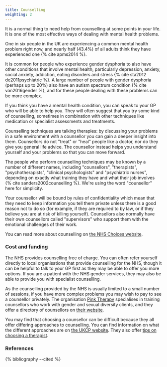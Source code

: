 ```yaml
---
title: Counselling
weighting: 2
---
```


It is a normal thing to need help from counselling at some points in your life. It is one of the most effective ways of dealing with mental health problems.

One in six people in the UK are experiencing a common mental health problem right now, and nearly half (43.4%) of all adults think they have experienced one {% cite apms2014 %}.

It is common for people who experience gender dysphoria to also have other conditions that involve mental health, particularly depression, anxiety, social anxiety, addiction, eating disorders and stress {% cite sta2012  de2011psychiatric %}. A large number of people with gender dysphoria (perhaps up to 20%) also have an autism spectrum condition {% cite van2016gender %}, and for these people dealing with these problems can be more complex.

If you think you have a mental health condition, you can speak to your GP who will be able to help you. They will often suggest that you try some kind of counselling, sometimes in combination with other techniques like medication or specialist assessments and treatments.

Counselling techniques are talking therapies: by discussing your problems in a safe environment with a counsellor you can gain a deeper insight into them. Counsellors do not "treat" or "heal" people like a doctor, nor do they give you general life advice. The counsellor instead helps you understand yourself and your problems so that you can move forward.

The people who perform counselling techniques may be known by a number of different names, including "counsellors", "therapists", "psychotherapists", "clinical psychologists" and "psychiatric nurses", depending on exactly what training they have and what their job involves {% cite sanders2002counselling %}. We're using the word "counsellor" here for simplicity. 

Your counsellor will be bound by rules of confidentiality which mean that they need to keep information you tell them private unless there is a good reason not to do so (for example, if they are required to by law, or if they believe you are at risk of killing yourself). Counsellors also normally have their own counsellors called "supervisors" who support them with the emotional challenges of their work.

You can read more about counselling on [the NHS Choices website](http://www.nhs.uk/conditions/Counselling/Pages/Introduction.aspx).

### Cost and funding

The NHS provides counselling free of charge. You can often refer yourself directly to local organisations that provide counselling for the NHS, though it can be helpful to talk to your GP first as they may be able to offer you more options. If you are a patient with the NHS gender services, they may also be able to provide you with specialist counselling.

As the counselling provided by the NHS is usually limited to a small number of sessions, if you have more complex problems you may wish to pay to see a counsellor privately. The organisation [Pink Therapy](http://pinktherapy.com/) specialises in training counsellors who work with gender and sexual diversity clients, and they offer a directory of counsellors on [their website](http://pinktherapy.com/en-us/findatherapist.aspx).

You may find that choosing a counsellor can be difficult because they all offer differing approaches to counselling. You can find information on what the different approaches are on [the UKCP website](https://www.psychotherapy.org.uk/about-psychotherapy/types/). They also offer [tips on choosing a therapist](https://www.psychotherapy.org.uk/about-psychotherapy/choosing-a-psychotherapist/).

### References

{% bibliography --cited %}
